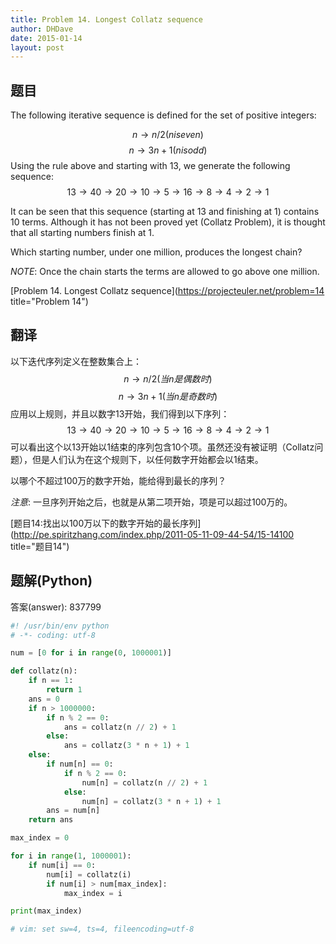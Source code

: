 ```yaml
---
title: Problem 14. Longest Collatz sequence
author: DHDave
date: 2015-01-14
layout: post
---
```


## 题目
The following iterative sequence is defined for the set of positive integers:

$$n → n/2 (n is even)$$
$$n → 3n + 1 (n is odd)$$
Using the rule above and starting with 13, we generate the following sequence:
$$13 → 40 → 20 → 10 → 5 → 16 → 8 → 4 → 2 → 1$$

It can be seen that this sequence (starting at 13 and finishing at 1) contains 10 terms. Although it has not been proved yet (Collatz Problem), it is thought that all starting numbers finish at 1.

Which starting number, under one million, produces the longest chain?

*NOTE*: Once the chain starts the terms are allowed to go above one million.

[Problem 14. Longest Collatz sequence](https://projecteuler.net/problem=14 title="Problem 14")

## 翻译
以下迭代序列定义在整数集合上：
$$n → n/2 (当n是偶数时)$$
$$n → 3n + 1 (当n是奇数时)$$
应用以上规则，并且以数字13开始，我们得到以下序列：
$$ 13 → 40 → 20 → 10 → 5 → 16 → 8 → 4 → 2 → 1 $$
可以看出这个以13开始以1结束的序列包含10个项。虽然还没有被证明（Collatz问题），但是人们认为在这个规则下，以任何数字开始都会以1结束。

以哪个不超过100万的数字开始，能给得到最长的序列？

*注意*: 一旦序列开始之后，也就是从第二项开始，项是可以超过100万的。

[题目14:找出以100万以下的数字开始的最长序列](http://pe.spiritzhang.com/index.php/2011-05-11-09-44-54/15-14100 title="题目14")

## 题解(Python)

答案(answer): 837799

```python
#! /usr/bin/env python
# -*- coding: utf-8

num = [0 for i in range(0, 1000001)]

def collatz(n):
    if n == 1:
        return 1
    ans = 0
    if n > 1000000:
        if n % 2 == 0:
            ans = collatz(n // 2) + 1
        else:
            ans = collatz(3 * n + 1) + 1
    else:
        if num[n] == 0:
            if n % 2 == 0:
                num[n] = collatz(n // 2) + 1
            else:
                num[n] = collatz(3 * n + 1) + 1
        ans = num[n]
    return ans

max_index = 0

for i in range(1, 1000001):
    if num[i] == 0:
        num[i] = collatz(i)
        if num[i] > num[max_index]:
            max_index = i

print(max_index)

# vim: set sw=4, ts=4, fileencoding=utf-8
```
